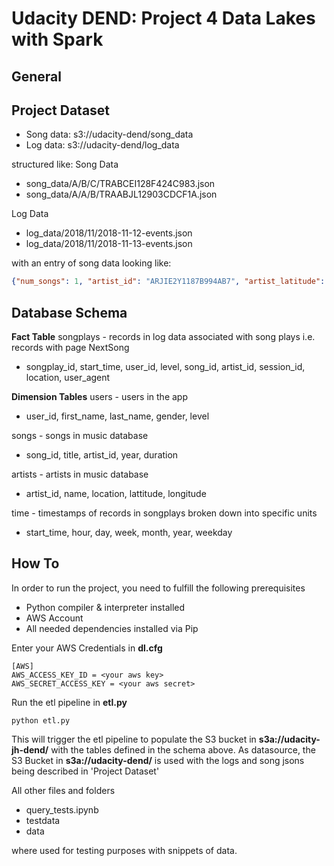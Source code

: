 # Udacity DEND: Project 4 Data Lakes with Spark

## General

## Project Dataset
* Song data: s3://udacity-dend/song_data
* Log data: s3://udacity-dend/log_data

structured like: 
Song Data
* song_data/A/B/C/TRABCEI128F424C983.json
* song_data/A/A/B/TRAABJL12903CDCF1A.json

Log Data
* log_data/2018/11/2018-11-12-events.json
* log_data/2018/11/2018-11-13-events.json

with an entry of song data looking like:
```json
{"num_songs": 1, "artist_id": "ARJIE2Y1187B994AB7", "artist_latitude": null, "artist_longitude": null, "artist_location": "", "artist_name": "Line Renaud", "song_id": "SOUPIRU12A6D4FA1E1", "title": "Der Kleine Dompfaff", "duration": 152.92036, "year": 0}
```

## Database Schema

**Fact Table**
songplays - records in log data associated with song plays i.e. records with page NextSong
* songplay_id, start_time, user_id, level, song_id, artist_id, session_id, location, user_agent

**Dimension Tables**
users - users in the app
* user_id, first_name, last_name, gender, level

songs - songs in music database
* song_id, title, artist_id, year, duration

artists - artists in music database
* artist_id, name, location, lattitude, longitude

time - timestamps of records in songplays broken down into specific units
* start_time, hour, day, week, month, year, weekday


## How To

In order to run the project, you need to fulfill the following prerequisites
* Python compiler & interpreter installed 
* AWS Account
* All needed dependencies installed via Pip 

Enter your AWS Credentials in **dl.cfg**
```console
[AWS]
AWS_ACCESS_KEY_ID = <your aws key>
AWS_SECRET_ACCESS_KEY = <your aws secret>
```

Run the etl pipeline in **etl.py**
```console
python etl.py
```
This will trigger the etl pipeline to populate the S3 bucket in **s3a://udacity-jh-dend/** with the tables defined in the schema above. As datasource, the S3 Bucket in **s3a://udacity-dend/** is used with the logs and song jsons being described in 'Project Dataset'

All other files and folders
* query_tests.ipynb
* testdata
* data

where used for testing purposes with snippets of data.

